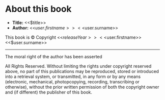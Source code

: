 # About this book

* **Title:** <<$title>>
* **Author:** <<$user.firstname>> <<$user.surname>>

This book is © Copyright <<$releaseYear>> <<$user.firstname>> <<$user.surname>>

---

The moral right of the author has been asserted

All Rights Reserved. Without limiting the rights under copyright reserved above, no part of this publications may be reproduced, stored or introduced into a retrieval system, or transmitted, in any form or by any means (electronic, mechanical, photopcopying, recording, transcribing or otherwise), without the prior written permission of both the copyright owner and (if different) the publisher of this book.
